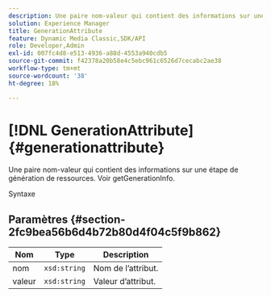 ```yaml
---
description: Une paire nom-valeur qui contient des informations sur une étape de génération de ressources. Voir getGenerationInfo.
solution: Experience Manager
title: GenerationAttribute
feature: Dynamic Media Classic,SDK/API
role: Developer,Admin
exl-id: 007fc4d8-e513-4936-a88d-4553a940cdb5
source-git-commit: f42378a20b58e4c5ebc961c6526d7cecabc2ae38
workflow-type: tm+mt
source-wordcount: '38'
ht-degree: 18%

---
```


# [!DNL GenerationAttribute]{#generationattribute}

Une paire nom-valeur qui contient des informations sur une étape de génération de ressources. Voir getGenerationInfo.

Syntaxe

## Paramètres {#section-2fc9bea56b6d4b72b80d4f04c5f9b862}

| Nom | Type | Description |
|---|---|---|
| nom | `xsd:string` | Nom de l’attribut. |
| valeur | `xsd:string` | Valeur d’attribut. |
